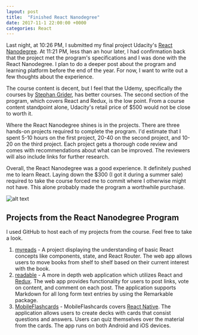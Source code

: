 ```yaml
---
layout: post
title:  "Finished React Nanodegree"
date: 2017-11-1 22:00:00 +0000
categories: React
---
```

Last night, at 10:26 PM, I submitted my final project Udacity's [React Nanodegree][rnd]. At 11:21 PM, less than an hour later, I had confirmation back that the project met the program's specifications and I was done with the React Nanodegree. I plan to do a deeper post about the program and learning platform before the end of the year. For now, I want to write out a few thoughts about the experience.

The course content is decent, but I feel that the Udemy, specifically the courses by [Stephan Grider][sg], has better courses. The second section of the program, which covers React and Redux, is the low point. From a course content standpoint alone, Udacity's retail price of $500 would not be close to worth it.

Where the React Nanodegree shines is in the projects. There are three hands-on projects required to complete the program. I'd estimate that I spent 5-10 hours on the first project, 20-40 on the second project, and 10-20 on the third project. Each project gets a thorough code review and comes with recommendations about what can be improved. The reviewers will also include links for further research.

Overall, the React Nanodegree was a good experience. It definitely pushed me to learn React. Laying down the $300 (I got it during a summer sale) required to take the course forced me to commit where I otherwise might not have. This alone probably made the program a worthwhile purchase. 

![alt text][bpnot]

## Projects from the React Nanodegree Program
I used GitHub to host each of my projects from the course. Feel free to take a look.

  1. [myreads][my] - A project displaying the understanding of basic React concepts like components, state, and React Router. The web app allows users to move books from shelf to shelf based on their current interest with the book.
  2. [readable][read] - A more in depth web application which utilizes React and [Redux][dux]. The web app provides functionality for users to post links, vote on content, and comment on each post. The application supports Markdown for all long form text entries by using the Remarkable package.
  3. [MobileFlashcards][mf] - MobileFlashcards covers [React Native][native]. The application allows users to create decks with cards that consist questions and answers. Users can quiz themselves over the material from the cards. The app runs on both Android and iOS devices.

[rnd]: https://www.udacity.com/course/react-nanodegree--nd019
[bpnot]: https://farm5.staticflickr.com/4512/37394296814_74f7b290e1_z.jpg "React Nanodegree Certificate"
[my]: https://github.com/jpniederer/myreads
[read]: https://github.com/jpniederer/readable
[mf]: https://github.com/jpniederer/reactnd-MobileFlashcards
[native]: https://facebook.github.io/react-native/
[dux]: http://redux.js.org/
[sg]: https://www.udemy.com/user/sgslo/
